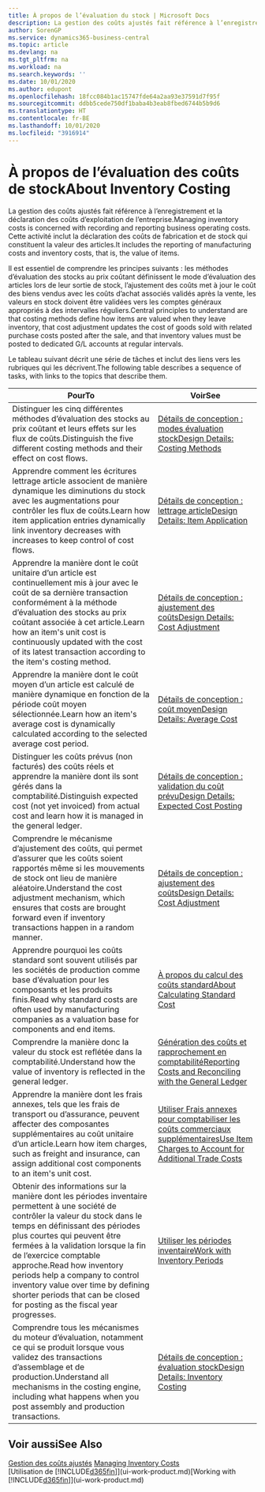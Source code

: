 ```yaml
---
title: À propos de l’évaluation du stock | Microsoft Docs
description: La gestion des coûts ajustés fait référence à l’enregistrement et la déclaration des coûts d’exploitation de l’entreprise. Cette activité inclut la déclaration des coûts de fabrication et de stock qui constituent la valeur des articles.
author: SorenGP
ms.service: dynamics365-business-central
ms.topic: article
ms.devlang: na
ms.tgt_pltfrm: na
ms.workload: na
ms.search.keywords: ''
ms.date: 10/01/2020
ms.author: edupont
ms.openlocfilehash: 18fcc084b1ac15747fde64a2aa93e37591d7f95f
ms.sourcegitcommit: ddbb5cede750df1baba4b3eab8fbed6744b5b9d6
ms.translationtype: HT
ms.contentlocale: fr-BE
ms.lasthandoff: 10/01/2020
ms.locfileid: "3916914"
---
```

# <a name="about-inventory-costing"></a><span data-ttu-id="363c1-104">À propos de l’évaluation des coûts de stock</span><span class="sxs-lookup"><span data-stu-id="363c1-104">About Inventory Costing</span></span>
<span data-ttu-id="363c1-105">La gestion des coûts ajustés fait référence à l’enregistrement et la déclaration des coûts d’exploitation de l’entreprise.</span><span class="sxs-lookup"><span data-stu-id="363c1-105">Managing inventory costs is concerned with recording and reporting business operating costs.</span></span> <span data-ttu-id="363c1-106">Cette activité inclut la déclaration des coûts de fabrication et de stock qui constituent la valeur des articles.</span><span class="sxs-lookup"><span data-stu-id="363c1-106">It includes the reporting of manufacturing costs and inventory costs, that is, the value of items.</span></span>  

 <span data-ttu-id="363c1-107">Il est essentiel de comprendre les principes suivants : les méthodes d’évaluation des stocks au prix coûtant définissent le mode d’évaluation des articles lors de leur sortie de stock, l’ajustement des coûts met à jour le coût des biens vendus avec les coûts d’achat associés validés après la vente, les valeurs en stock doivent être validées vers les comptes généraux appropriés à des intervalles réguliers.</span><span class="sxs-lookup"><span data-stu-id="363c1-107">Central principles to understand are that costing methods define how items are valued when they leave inventory, that cost adjustment updates the cost of goods sold with related purchase costs posted after the sale, and that inventory values must be posted to dedicated G/L accounts at regular intervals.</span></span>  

 <span data-ttu-id="363c1-108">Le tableau suivant décrit une série de tâches et inclut des liens vers les rubriques qui les décrivent.</span><span class="sxs-lookup"><span data-stu-id="363c1-108">The following table describes a sequence of tasks, with links to the topics that describe them.</span></span>   

|<span data-ttu-id="363c1-109">**Pour**</span><span class="sxs-lookup"><span data-stu-id="363c1-109">**To**</span></span>|<span data-ttu-id="363c1-110">**Voir**</span><span class="sxs-lookup"><span data-stu-id="363c1-110">**See**</span></span>|  
|------------|-------------|  
|<span data-ttu-id="363c1-111">Distinguer les cinq différentes méthodes d’évaluation des stocks au prix coûtant et leurs effets sur les flux de coûts.</span><span class="sxs-lookup"><span data-stu-id="363c1-111">Distinguish the five different costing methods and their effect on cost flows.</span></span>|[<span data-ttu-id="363c1-112">Détails de conception : modes évaluation stock</span><span class="sxs-lookup"><span data-stu-id="363c1-112">Design Details: Costing Methods</span></span>](design-details-costing-methods.md)|  
|<span data-ttu-id="363c1-113">Apprendre comment les écritures lettrage article associent de manière dynamique les diminutions du stock avec les augmentations pour contrôler les flux de coûts.</span><span class="sxs-lookup"><span data-stu-id="363c1-113">Learn how item application entries dynamically link inventory decreases with increases to keep control of cost flows.</span></span>|[<span data-ttu-id="363c1-114">Détails de conception : lettrage article</span><span class="sxs-lookup"><span data-stu-id="363c1-114">Design Details: Item Application</span></span>](design-details-item-application.md)|  
|<span data-ttu-id="363c1-115">Apprendre la manière dont le coût unitaire d’un article est continuellement mis à jour avec le coût de sa dernière transaction conformément à la méthode d’évaluation des stocks au prix coûtant associée à cet article.</span><span class="sxs-lookup"><span data-stu-id="363c1-115">Learn how an item's unit cost is continuously updated with the cost of its latest transaction according to the item's costing method.</span></span>|[<span data-ttu-id="363c1-116">Détails de conception : ajustement des coûts</span><span class="sxs-lookup"><span data-stu-id="363c1-116">Design Details: Cost Adjustment</span></span>](design-details-cost-adjustment.md)|  
|<span data-ttu-id="363c1-117">Apprendre la manière dont le coût moyen d’un article est calculé de manière dynamique en fonction de la période coût moyen sélectionnée.</span><span class="sxs-lookup"><span data-stu-id="363c1-117">Learn how an item's average cost is dynamically calculated according to the selected average cost period.</span></span>|[<span data-ttu-id="363c1-118">Détails de conception : coût moyen</span><span class="sxs-lookup"><span data-stu-id="363c1-118">Design Details: Average Cost</span></span>](design-details-average-cost.md)|  
|<span data-ttu-id="363c1-119">Distinguer les coûts prévus (non facturés) des coûts réels et apprendre la manière dont ils sont gérés dans la comptabilité.</span><span class="sxs-lookup"><span data-stu-id="363c1-119">Distinguish expected cost (not yet invoiced) from actual cost and learn how it is managed in the general ledger.</span></span>|[<span data-ttu-id="363c1-120">Détails de conception : validation du coût prévu</span><span class="sxs-lookup"><span data-stu-id="363c1-120">Design Details: Expected Cost Posting</span></span>](design-details-expected-cost-posting.md)|  
|<span data-ttu-id="363c1-121">Comprendre le mécanisme d’ajustement des coûts, qui permet d’assurer que les coûts soient rapportés même si les mouvements de stock ont lieu de manière aléatoire.</span><span class="sxs-lookup"><span data-stu-id="363c1-121">Understand the cost adjustment mechanism, which ensures that costs are brought forward even if inventory transactions happen in a random manner.</span></span>|[<span data-ttu-id="363c1-122">Détails de conception : ajustement des coûts</span><span class="sxs-lookup"><span data-stu-id="363c1-122">Design Details: Cost Adjustment</span></span>](design-details-cost-adjustment.md)|  
|<span data-ttu-id="363c1-123">Apprendre pourquoi les coûts standard sont souvent utilisés par les sociétés de production comme base d’évaluation pour les composants et les produits finis.</span><span class="sxs-lookup"><span data-stu-id="363c1-123">Read why standard costs are often used by manufacturing companies as a valuation base for components and end items.</span></span>|[<span data-ttu-id="363c1-124">À propos du calcul des coûts standard</span><span class="sxs-lookup"><span data-stu-id="363c1-124">About Calculating Standard Cost</span></span>](finance-about-calculating-standard-cost.md)|  
|<span data-ttu-id="363c1-125">Comprendre la manière donc la valeur du stock est reflétée dans la comptabilité.</span><span class="sxs-lookup"><span data-stu-id="363c1-125">Understand how the value of inventory is reflected in the general ledger.</span></span>|[<span data-ttu-id="363c1-126">Génération des coûts et rapprochement en comptabilité</span><span class="sxs-lookup"><span data-stu-id="363c1-126">Reporting Costs and Reconciling with the General Ledger</span></span>](finance-report-costs-and-reconcile-with-the-general-ledger.md)|  
|<span data-ttu-id="363c1-127">Apprendre la manière dont les frais annexes, tels que les frais de transport ou d’assurance, peuvent affecter des composantes supplémentaires au coût unitaire d’un article.</span><span class="sxs-lookup"><span data-stu-id="363c1-127">Learn how item charges, such as freight and insurance, can assign additional cost components to an item's unit cost.</span></span>|[<span data-ttu-id="363c1-128">Utiliser Frais annexes pour comptabiliser les coûts commerciaux supplémentaires</span><span class="sxs-lookup"><span data-stu-id="363c1-128">Use Item Charges to Account for Additional Trade Costs</span></span>](payables-how-assign-item-charges.md)|  
|<span data-ttu-id="363c1-129">Obtenir des informations sur la manière dont les périodes inventaire permettent à une société de contrôler la valeur du stock dans le temps en définissant des périodes plus courtes qui peuvent être fermées à la validation lorsque la fin de l’exercice comptable approche.</span><span class="sxs-lookup"><span data-stu-id="363c1-129">Read how inventory periods help a company to control inventory value over time by defining shorter periods that can be closed for posting as the fiscal year progresses.</span></span>|[<span data-ttu-id="363c1-130">Utiliser les périodes inventaire</span><span class="sxs-lookup"><span data-stu-id="363c1-130">Work with Inventory Periods</span></span>](finance-how-to-work-with-inventory-periods.md)|  
|<span data-ttu-id="363c1-131">Comprendre tous les mécanismes du moteur d’évaluation, notamment ce qui se produit lorsque vous validez des transactions d’assemblage et de production.</span><span class="sxs-lookup"><span data-stu-id="363c1-131">Understand all mechanisms in the costing engine, including what happens when you post assembly and production transactions.</span></span>|[<span data-ttu-id="363c1-132">Détails de conception : évaluation stock</span><span class="sxs-lookup"><span data-stu-id="363c1-132">Design Details: Inventory Costing</span></span>](design-details-inventory-costing.md)|  

## <a name="see-also"></a><span data-ttu-id="363c1-133">Voir aussi</span><span class="sxs-lookup"><span data-stu-id="363c1-133">See Also</span></span>
<span data-ttu-id="363c1-134">[Gestion des coûts ajustés](finance-manage-inventory-costs.md)  </span><span class="sxs-lookup"><span data-stu-id="363c1-134">[Managing Inventory Costs](finance-manage-inventory-costs.md)  </span></span>  
<span data-ttu-id="363c1-135">[Utilisation de [!INCLUDE[d365fin](includes/d365fin_md.md)]](ui-work-product.md)</span><span class="sxs-lookup"><span data-stu-id="363c1-135">[Working with [!INCLUDE[d365fin](includes/d365fin_md.md)]](ui-work-product.md)</span></span>
